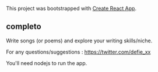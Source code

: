 This project was bootstrapped with [Create React App](https://github.com/facebook/create-react-app).

## completo

Write songs (or poems) and explore your writing skills/niche.

For any questions/suggestions : https://twitter.com/defie_xx

You'll need nodejs to run the app.